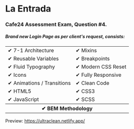 # La Entrada

### Cafe24 Assessment Exam, Question #4.
##### Brand new Login Page as per client's request, consists:

<table style="width: 100%; border: 0">
 <tr>
    <td>✔ 7-1 Architecture</td>
    <td>✔ Mixins</td>
 </tr>
 <tr>
    <td>✔ Reusable Variables</td>
    <td>✔ Breakpoints</td>
 </tr>
 <tr>
    <td>✔ Fluid Typography</td>
    <td>✔ Modern CSS Reset</td>
 </tr>
 <tr>
    <td>✔ Icons</td>
    <td>✔ Fully Responsive</td>
 </tr>
 <tr>
    <td>✔ Animations / Transitions</td>
    <td>✔ Clean Code</td>
 </tr>
 <tr>
    <td>✔ HTML5</td>
    <td>✔ CSS3</td>
 </tr>
 <tr>
    <td>✔ JavaScript</td>
    <td>✔ SCSS</td>
 </tr>
 <tr>
    <th colspan="2">✔ BEM Methodology</th>
 </tr>
</table>

Preview: https://ultraclean.netlify.app/
